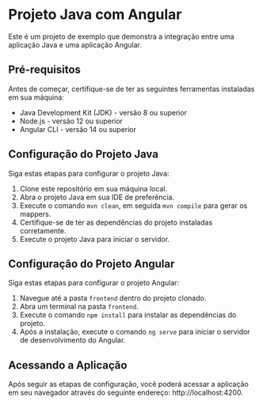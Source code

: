 # Projeto Java com Angular

Este é um projeto de exemplo que demonstra a integração entre uma aplicação Java e uma aplicação Angular.

## Pré-requisitos

Antes de começar, certifique-se de ter as seguintes ferramentas instaladas em sua máquina:

- Java Development Kit (JDK) - versão 8 ou superior
- Node.js - versão 12 ou superior
- Angular CLI - versão 14 ou superior

## Configuração do Projeto Java

Siga estas etapas para configurar o projeto Java:

1. Clone este repositório em sua máquina local.
2. Abra o projeto Java em sua IDE de preferência.
3. Execute o comando `mvn clean`, em seguida `mvn compile` para gerar os mappers.
4. Certifique-se de ter as dependências do projeto instaladas corretamente.
5. Execute o projeto Java para iniciar o servidor.

## Configuração do Projeto Angular

Siga estas etapas para configurar o projeto Angular:

1. Navegue até a pasta `frontend` dentro do projeto clonado.
2. Abra um terminal na pasta `frontend`.
3. Execute o comando `npm install` para instalar as dependências do projeto.
4. Após a instalação, execute o comando `ng serve` para iniciar o servidor de desenvolvimento do Angular.

## Acessando a Aplicação

Após seguir as etapas de configuração, você poderá acessar a aplicação em seu navegador através do seguinte endereço: http://localhost:4200.
